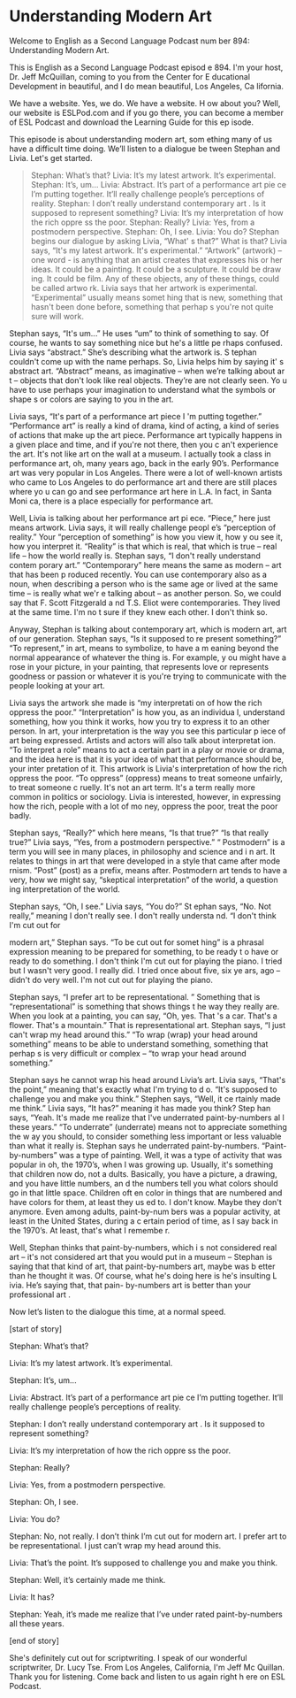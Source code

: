 # Understanding Modern Art

Welcome to English as a Second Language Podcast num ber 894: Understanding Modern Art.

This is English as a Second Language Podcast episod e 894. I'm your host, Dr. Jeff McQuillan, coming to you from the Center for E ducational Development in beautiful, and I do mean beautiful, Los Angeles, Ca lifornia.

We have a website. Yes, we do. We have a website. H ow about you? Well, our website is ESLPod.com and if you go there, you can become a member of ESL Podcast and download the Learning Guide for this ep isode.

This episode is about understanding modern art, som ething many of us have a difficult time doing. We’ll listen to a dialogue be tween Stephan and Livia. Let's get started.

 > Stephan: What’s that?
> Livia: It’s my latest artwork. It’s experimental.
> Stephan: It’s, um...
> Livia: Abstract. It’s part of a performance art pie ce I’m putting together. It’ll really challenge people’s perceptions of reality.
> Stephan: I don’t really understand contemporary art . Is it supposed to represent something?
> Livia: It’s my interpretation of how the rich oppre ss the poor.
> Stephan: Really?
> Livia: Yes, from a postmodern perspective.
> Stephan: Oh, I see.
> Livia: You do?
> Stephan begins our dialogue by asking Livia, “What' s that?” What is that? Livia says, “It's my latest artwork. It's experimental.” “Artwork” (artwork) – one word - is anything that an artist creates that expresses his or her ideas. It could be a painting. It could be a sculpture. It could be draw ing. It could be film. Any of these objects, any of these things, could be called artwo rk. Livia says that her artwork is experimental. “Experimental” usually means somet hing that is new, something that hasn't been done before, something that perhap s you're not quite sure will work.

Stephan says, “It's um...” He uses “um” to think of  something to say. Of course, he wants to say something nice but he's a little pe rhaps confused. Livia says “abstract.” She’s describing what the artwork is. S tephan couldn't come up with the name perhaps. So, Livia helps him by saying it' s abstract art. “Abstract” means, as imaginative – when we’re talking about ar t – objects that don't look like real objects. They’re are not clearly seen. Yo u have to use perhaps your imagination to understand what the symbols or shape s or colors are saying to you in the art.

Livia says, “It's part of a performance art piece I 'm putting together.” “Performance art” is really a kind of drama, kind of acting, a kind of series of actions that make up the art piece. Performance art  typically happens in a given place and time, and if you're not there, then you c an't experience the art. It's not like art on the wall at a museum. I actually took a  class in performance art, oh, many years ago, back in the early 90’s. Performance  art was very popular in Los Angeles. There were a lot of well-known artists who  came to Los Angeles to do performance art and there are still places where yo u can go and see performance art here in L.A. In fact, in Santa Moni ca, there is a place especially for performance art.

 Well, Livia is talking about her performance art pi ece. “Piece,” here just means artwork. Livia says, it will really challenge peopl e’s “perception of reality.” Your “perception of something” is how you view it, how y ou see it, how you interpret it. “Reality” is that which is real, that which is true  – real life – how the world really is. Stephan says, “I don't really understand contem porary art.” “Contemporary” here means the same as modern – art that has been p roduced recently. You can use contemporary also as a noun, when describing a person who is the same age or lived at the same time – is really what we'r e talking about – as another person. So, we could say that F. Scott Fitzgerald a nd T.S. Eliot were contemporaries. They lived at the same time. I'm no t sure if they knew each other. I don't think so.

Anyway, Stephan is talking about contemporary art, which is modern art, art of our generation. Stephan says, “Is it supposed to re present something?” “To represent,” in art, means to symbolize, to have a m eaning beyond the normal appearance of whatever the thing is. For example, y ou might have a rose in your picture, in your painting, that represents love or represents goodness or passion or whatever it is you're trying to communicate with  the people looking at your art.

Livia says the artwork she made is “my interpretati on of how the rich oppress the poor.” “Interpretation” is how you, as an individua l, understand something, how you think it works, how you try to express it to an other person. In art, your interpretation is the way you see this particular p iece of art being expressed. Artists and actors will also talk about interpretat ion. “To interpret a role” means to act a certain part in a play or movie or drama, and  the idea here is that it is your idea of what that performance should be, your inter pretation of it. This artwork is Livia's interpretation of how the rich oppress the poor. “To oppress” (oppress) means to treat someone unfairly, to treat someone c ruelly. It's not an art term. It's a term really more common in politics or sociology.  Livia is interested, however, in expressing how the rich, people with a lot of mo ney, oppress the poor, treat the poor badly.

Stephan says, “Really?” which here means, “Is that true?” “Is that really true?” Livia says, “Yes, from a postmodern perspective.” “ Postmodern” is a term you will see in many places, in philosophy and science and i n art. It relates to things in art that were developed in a style that came after mode rnism. “Post” (post) as a prefix, means after. Postmodern art tends to have a  very, how we might say, “skeptical interpretation” of the world, a question ing interpretation of the world.

Stephan says, “Oh, I see.” Livia says, “You do?” St ephan says, “No. Not really,” meaning I don't really see. I don't really understa nd. “I don't think I'm cut out for

modern art,” Stephan says. “To be cut out for somet hing” is a phrasal expression meaning to be prepared for something, to be ready t o have or ready to do something. I don't think I'm cut out for playing the piano. I tried but I wasn't very good. I really did. I tried once about five, six ye ars, ago – didn't do very well. I'm not cut out for playing the piano.

Stephan says, “I prefer art to be representational. ” Something that is “representational” is something that shows things t he way they really are. When you look at a painting, you can say, “Oh, yes. That 's a car. That's a flower. That's a mountain.” That is representational art. Stephan says, “I just can't wrap my head around this.” “To wrap (wrap) your head around  something” means to be able to understand something, something that perhap s is very difficult or complex – “to wrap your head around something.”

Stephan says he cannot wrap his head around Livia’s  art. Livia says, “That's the point,” meaning that's exactly what I'm trying to d o. “It's supposed to challenge you and make you think.” Stephen says, “Well, it ce rtainly made me think.” Livia says, “It has?” meaning it has made you think? Step han says, “Yeah. It's made me realize that I've underrated paint-by-numbers al l these years.” “To underrate” (underrate) means not to appreciate something the w ay you should, to consider something less important or less valuable than what  it really is. Stephan says he underrated paint-by-numbers. “Paint-by-numbers” was  a type of painting. Well, it was a type of activity that was popular in oh, the 1970’s, when I was growing up. Usually, it's something that children now do, not a dults. Basically, you have a picture, a drawing, and you have little numbers, an d the numbers tell you what colors should go in that little space. Children oft en color in things that are numbered and have colors for them, at least they us ed to. I don't know. Maybe they don't anymore. Even among adults, paint-by-num bers was a popular activity, at least in the United States, during a c ertain period of time, as I say back in the 1970’s. At least, that's what I remembe r.

Well, Stephan thinks that paint-by-numbers, which i s not considered real art – it's not considered art that you would put in a museum –  Stephan is saying that that kind of art, that paint-by-numbers art, maybe was b etter than he thought it was. Of course, what he's doing here is he's insulting L ivia. He’s saying that, that pain- by-numbers art is better than your professional art .

Now let’s listen to the dialogue this time, at a normal speed.

[start of story]

Stephan: What’s that?

 Livia: It’s my latest artwork. It’s experimental.

Stephan: It’s, um...

Livia: Abstract. It’s part of a performance art pie ce I’m putting together. It’ll really challenge people’s perceptions of reality.

Stephan: I don’t really understand contemporary art . Is it supposed to represent something?

Livia: It’s my interpretation of how the rich oppre ss the poor.

Stephan: Really?

Livia: Yes, from a postmodern perspective.

Stephan: Oh, I see.

Livia: You do?

Stephan: No, not really. I don’t think I’m cut out for modern art. I prefer art to be representational. I just can’t wrap my head around this.

Livia: That’s the point. It’s supposed to challenge  you and make you think.

Stephan: Well, it’s certainly made me think.

Livia: It has?

Stephan: Yeah, it’s made me realize that I’ve under rated paint-by-numbers all these years.

[end of story]

She's definitely cut out for scriptwriting. I speak  of our wonderful scriptwriter, Dr. Lucy Tse. From Los Angeles, California, I'm Jeff Mc Quillan. Thank you for listening. Come back and listen to us again right h ere on ESL Podcast.

